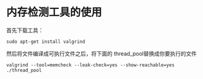 # 内存检测工具的使用

首先下载工具：

```
sudo apt-get install valgrind
```



然后将文件编译成可执行文件之后，将下面的 thread_pool替换成你要执行的文件

```
valgrind --tool=memcheck --leak-check=yes --show-reachable=yes ./thread_pool
```

